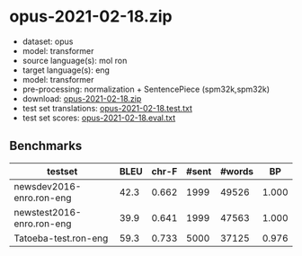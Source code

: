 # opus-2021-02-18.zip

* dataset: opus
* model: transformer
* source language(s): mol ron
* target language(s): eng
* model: transformer
* pre-processing: normalization + SentencePiece (spm32k,spm32k)
* download: [opus-2021-02-18.zip](https://object.pouta.csc.fi/Tatoeba-MT-models/ron-eng/opus-2021-02-18.zip)
* test set translations: [opus-2021-02-18.test.txt](https://object.pouta.csc.fi/Tatoeba-MT-models/ron-eng/opus-2021-02-18.test.txt)
* test set scores: [opus-2021-02-18.eval.txt](https://object.pouta.csc.fi/Tatoeba-MT-models/ron-eng/opus-2021-02-18.eval.txt)

## Benchmarks

| testset | BLEU  | chr-F | #sent | #words | BP |
|---------|-------|-------|-------|--------|----|
| newsdev2016-enro.ron-eng 	| 42.3 	| 0.662 	| 1999 	| 49526 	| 1.000 |
| newstest2016-enro.ron-eng 	| 39.9 	| 0.641 	| 1999 	| 47563 	| 1.000 |
| Tatoeba-test.ron-eng 	| 59.3 	| 0.733 	| 5000 	| 37125 	| 0.976 |

